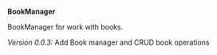 **BookManager**

BookManager for work with books.

_Version 0.0.3:_
Add Book manager and CRUD book operations